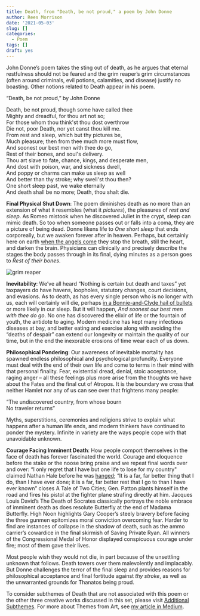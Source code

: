 ```yaml
---
title: Death, from "Death, be not proud," a poem by John Donne
author: Rees Morrison
date: '2021-05-03'
slug: []
categories:
  - Poem
tags: []
draft: yes
---
```


John Donne’s poem takes the sting out of death, as he argues that eternal restfulness should not be feared and the grim reaper’s grim circumstances (often around criminals, evil potions, calamities, and disease) justify no boasting.  Other notions related to Death appear in his poem.

<!--more-->

“Death, be not proud,” by John Donne

Death, be not proud, though some have called thee   
Mighty and dreadful, for thou art not so;   
For those whom thou think'st thou dost overthrow   
Die not, poor Death, nor yet canst thou kill me.   
From rest and sleep, which but thy pictures be,   
Much pleasure; then from thee much more must flow,   
And soonest our best men with thee do go,   
Rest of their bones, and soul's delivery.   
Thou art slave to fate, chance, kings, and desperate men,   
And dost with poison, war, and sickness dwell,   
And poppy or charms can make us sleep as well   
And better than thy stroke; why swell'st thou then?   
One short sleep past, we wake eternally   
And death shall be no more; Death, thou shalt die.   


**Final Physical Shut Down**:  The poem diminishes death as no more than an extension of what it resembles (what it *pictures*), the pleasures of *rest and sleep*.  As Romeo mistook when he discovered Juliet in the crypt, sleep can mimic death.  So too when someone passes out or falls into a coma, they are a picture of being dead.  Donne likens life to *One short sleep* that ends corporeally, but we awaken forever after in heaven.   Perhaps, but certainly here on earth [when the angels come](honey) they stop the breath, still the heart, and darken the brain.  Physicians can clinically and precisely describe the stages the body passes through in its final, dying minutes as a person goes to *Rest of their bones*.  

![grim reaper](/media/DeathGrimReaper.jpg)

**Inevitability**:  We’ve all heard “Nothing is certain but death and taxes” yet taxpayers do have havens, loopholes, statutory changes, court decisions, and evasions.  As to death, as has every single person who is no longer with us, each will certainly will die, perhaps [in a Bonnie-and-Clyde hail of bullets](Bonnie) or more likely in our sleep.  But it will happen, *And soonest our best men with thee do go*.  No one has discovered the elixir of life or the fountain of youth, the antidote to aging.  Modern medicine has kept many infectious diseases at bay, and better eating and exercise along with avoiding the “deaths of despair” can extend our longevity or maintain the quality of our time, but in the end the inexorable erosions of time wear each of us down.

**Philosophical Pondering**:  Our awareness of inevitable mortality has spawned endless philosophical and psychological profundity.  Everyone must deal with the end of their own life and come to terms in their mind with that personal finality.  Fear, existential dread, denial, stoic acceptance, raging anger – all these feelings plus more arise from the thoughts we have about the Fates and the final cut of Atropos.  It is the boundary we cross that neither Hamlet nor any of us can see over that frightens many people:

“The undiscovered country, from whose bourn  
No traveler returns”  

Myths, superstitions, ceremonies and religions strive to explain what happens after a human life ends, and modern thinkers have continued to ponder the mystery.  Infinite in variety are the ways people cope with that unavoidable unknown.

**Courage Facing Imminent Death**:  How people comport themselves in the face of death has forever fascinated the world.  Courage and eloquence before the stake or the noose bring praise and we repeat final words over and over:  “I only regret that I have but one life to lose for my country" claimed Nathan Hale before he was [hanged](Cezanne); “It is a far, far better thing that I do, than I have ever done; it is a far, far better rest that I go to than I have ever known” closes A Tale of Two Cities; Gen. Patton plants himself in the road and fires his pistol at the fighter plane strafing directly at him.  Jacques Louis David’s The Death of Socrates classically portrays the noble embrace of imminent death as does resolute Butterfly at the end of Madama Butterfly.  High Noon highlights Gary Cooper’s steely bravery before facing the three gunmen epitomizes moral conviction overcoming fear.   Harder to find are instances of collapse in the shadow of death, such as the ammo carrier’s cowardice in the final skirmish of Saving Private Ryan.   All winners of the Congressional Medal of Honor displayed conspicuous courage under fire; most of them gave their lives.

Most people wish they would not die, in part because of the unsettling unknown that follows.  Death towers over them malevolently and implacably.  But Donne challenges the terror of the final sleep and provides reasons for philosophical acceptance and final fortitude against *thy stroke*, as well as the unwarranted grounds for Thanatos being proud.

To consider subthemes of Death that are not associated with this poem or the other three creative works discussed in this set, please visit [Additional Subthemes](Addle).  For more about Themes from Art, see [my article in Medium](Medium).

